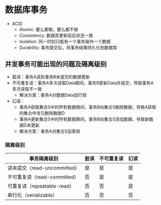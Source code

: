 # 数据库事务
- ACID
	- Atomic: 要么都做，要么都不做
	- Consistency: 数据库更新前后状态一致
	- Isolation: 同一时刻只能有一个事务操作一个数据
	- Durability: 事务提交后，将事务结果持久化到数据库
## 并发事务可能出现的问题及隔离级别
- 脏读：事务A读到事务B未提交的数据更新
- 不可重复读：事务A多次读取Data期间，事务B更新Data并提交，导致事务A多次读取不一致
	- 解决方案：事务A对数据Data加行锁
- 幻读：
	- 事务A获取集合S中的所有数据期间，事务B向集合S删除数据，导致A获取的集合中含已删除数据D
	- 事务A更新集合S中的所有数据期间，事务B向集合S添加数据，导致新数据D未更新
	- 解决方案：事务A对集合S加表锁
### 隔离级别
|事务隔离级别 |	脏读 |	不可重复读 |	幻读
|--|--|--|--|
|读未提交（read-uncommitted）| 	是 |	是 |	是
|不可重复读（read-committed）| 	否 |	是 |	是
|可重复读（repeatable-read） |	否 |	否 |	是
|串行化（serializable） |	否 |	否 |	否